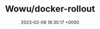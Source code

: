 ---
title: "Wowu/docker-rollout"
link: "https://github.com/Wowu/docker-rollout"
date: "2023-02-08 18:30:17 +0000"
description: "🚀 Zero Downtime Deployment for Docker Compose"
category: "github"
---
